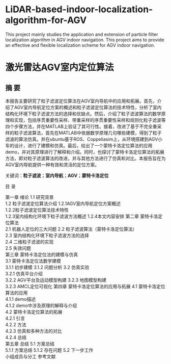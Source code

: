 # LiDAR-based-indoor-localization-algorithm-for-AGV
This project mainly studies the application and extension of particle filter localization algorithm in AGV indoor navigation. This project aims to provide an effective and flexible localization scheme for AGV indoor navigation.
# 激光雷达AGV室内定位算法
## 摘 要
本报告主要研究了粒子滤波定位算法在AGV室内导航中的应用和拓展。首先，介绍了AGV室内导航定位方案的概述和粒子滤波定位算法的技术特性，分析了室内结构化环境下粒子滤波方法的选择和优缺点。然后，介绍了粒子滤波算法的数学原理和实现，包括序贯重要性采样、带重采样的序贯重要性采样和规则化粒子滤波等四个步骤方法，并在MATLAB上验证了其可行性。接着，改进了基于不完全重采样的粒子滤波算法，首先在MATLAB中依据数学原理几句哪些建模，得到了粒子滤波的算法仿真。并在ubuntu基于ROS、Coppeliasim上，从环境搭建到AGV小车的设计，进行了建模和仿真。最后，给出了一个蒙特卡洛定位算法的应用demo，并对其原理进行了解释和介绍。同时，也探讨了蒙特卡洛定位算法的拓展方法，即对粒子滤波算法的改进，并与其他方法进行了仿真和对比。本报告旨在为AGV室内导航提供一种有效和灵活的定位方案。

关键词：**粒子滤波**；**室内导航**；**AGV**；**蒙特卡洛定位**

目    录

第一章  绪论	
1.1  研究背景	
1.2  粒子滤波定位算法介绍	
1.2.1AGV室内导航定位方案概述	
1.2.2粒子滤波定位算法技术特性	
1.2.3室内结构化环境下粒子滤波方法概述
1.2.4本文内容安排	
第二章  蒙特卡洛定位算法	
2.1  机器人定位的三大问题	
2.2 粒子滤波算法（蒙特卡洛定位算法）	
2.3  室内结构化环境下粒子滤波方法的选择	
2.4  二维粒子滤波的实现	
2.5  失效问题	
第三章  蒙特卡洛定位法的建模与仿真	
3.1  蒙特卡洛定位法数学建模	
3.1.1  初步建模	
3.1.2  问题分析	
3.2  仿真实验	
3.2.1  仿真平台介绍	
3.2.2  AGV平台及运动模型构建	
3.2.3  地图模型构建	
3.2.3  AMCL定位可视化
第四章  蒙特卡洛定位算法的应用与拓展	
4.1  蒙特卡洛定位算法的应用	
4.1.1  demo描述	
4.1.2  demo中涉及原理的解释与介绍	
4.2  蒙特卡洛定位算法的拓展	
4.2.1  引言	
4.2.2  方法	
4.2.3  仿真和多种方法的对比	
4.2.4  总结	
第五章  总结	
5.1  方案总结	
5.1.1  方案总结	
5.1.2  存在问题	
5.2  下一步工作	
小组成员与分工	
参考文献	


